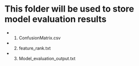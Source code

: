 # This folder will be used to store model evaluation results

- 1. ConfusionMatrix.csv
- 2. feature_rank.txt
- 3. Model_evaluation_output.txt
